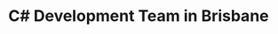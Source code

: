---
title: C# Development Team in Brisbane
permalink: /landings/c--developer-brisbane
technology: C#
location: Brisbane
---